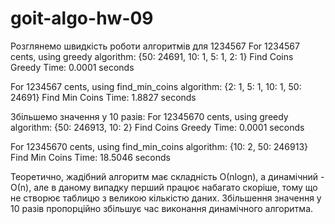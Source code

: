 # goit-algo-hw-09

Розглянемо швидкість роботи алгоритмів для 1234567
For  1234567  cents, using greedy algorithm:  {50: 24691, 10: 1, 5: 1, 2: 1}
Find Coins Greedy Time: 0.0001  seconds

For  1234567  cents, using find_min_coins algorithm:  {2: 1, 5: 1, 10: 1, 50: 24691}
Find Min Coins Time: 1.8827  seconds


Збільшемо значення у 10 разів:
For  12345670  cents, using greedy algorithm:  {50: 246913, 10: 2}
Find Coins Greedy Time: 0.0001  seconds

For  12345670  cents, using find_min_coins algorithm:  {10: 2, 50: 246913}
Find Min Coins Time: 18.5046  seconds



Теоретично, жадібний алгоритм має складність О(nlogn), а динамічний - О(n), але в даному випадку перший працює набагато скоріше, тому що не створює таблицю з великою кількістю даних.
Збільшення значення у 10 разів пропорційно збільшує час виконання динамічного алгоритма.